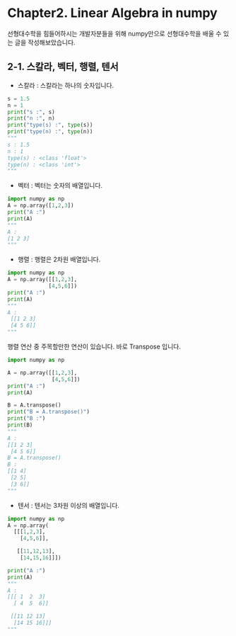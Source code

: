 # Chapter2. Linear Algebra in numpy

선형대수학을 힘들어하시는 개발자분들을 위해 numpy만으로 선형대수학을 배울 수 있는 글을 작성해보았습니다. 

## 2-1. 스칼라, 벡터, 행렬, 텐서

* 스칼라 : 스칼라는 하나의 숫자입니다. 

```python
s = 1.5
n = 1
print("s :", s)
print("n :", n)
print("type(s) :", type(s))
print("type(n) :", type(n))
"""
s : 1.5
n : 1
type(s) : <class 'float'>
type(n) : <class 'int'>
"""
``` 

* 벡터 : 벡터는 숫자의 배열입니다. 

```python
import numpy as np
A = np.array([1,2,3])
print("A :")
print(A)
"""
A :
[1 2 3]
"""
```

* 행렬 : 행렬은 2차원 배열입니다.

```python
import numpy as np
A = np.array([[1,2,3],
             [4,5,6]])
print("A :")
print(A)
"""
A :
 [[1 2 3]
 [4 5 6]]
"""
```

행렬 연산 중 주목할만한 연산이 있습니다. 바로 Transpose 입니다. 

```python
import numpy as np

A = np.array([[1,2,3],
              [4,5,6]])
print("A :")
print(A)

B = A.transpose()
print("B = A.transpose()")
print("B :")
print(B)
"""
A :
[[1 2 3]
 [4 5 6]]
B = A.transpose()
B :
[[1 4]
 [2 5]
 [3 6]]
"""
```

* 텐서 : 텐서는 3차원 이상의 배열입니다.

```python
import numpy as np
A = np.array(
  [[[1,2,3],
    [4,5,6]],

   [[11,12,13],
    [14,15,16]]])

print("A :")
print(A)
"""
A :
[[[ 1  2  3]
  [ 4  5  6]]

 [[11 12 13]
  [14 15 16]]]
"""
```